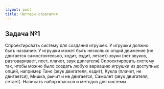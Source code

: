 ```yaml
---
layout: post
title: Паттерн стратегия
---
```




## Задача №1

Спроектировать систему для создания игрушек. У игрушки должно быть название. 
У игрушки может быть несколько опций
движение (не двигается самостоятельно, ходит, ездит, летает)
звуки (нет звуков, разговаривает, поет, плачет, звук двигателя)
Спроектировать систему так, чтобы можно было создать любую вариацию игрушки из доступных опций, 
например Танк (звук двигателя, ездит), Кукла (плачет, не двигается), Мишка, рычит и не двигается, 
Самолет (звук двигателя, летает). Написать набор классов и методов для системы




